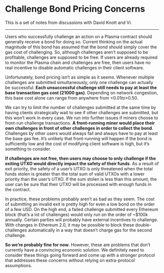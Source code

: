 # Challenge Bond Pricing Concerns

This is a set of notes from discussions with David Knott and Vi.

---

Users who successfully challenge an action on a Plasma contract should generally receive a bond for doing so.
Current thinking on the actual magnitude of this bond has assumed that the bond should simply cover the gas cost of challenging.
So, although challenges aren’t supposed to be profitable, challenges are supposed to be free.
If users are already required to monitor the Plasma chain and challenges are free, then users have no real incentive to disable automatic challenges in their client software.

Unfortunately, bond pricing isn’t as simple as it seems.
Whenever multiple challenges are submitted simultaneously, only one challenge can actually be successful.
**Each unsuccessful challenge still needs to pay at least the base transaction gas cost (21000 gas)**.
Depending on network congestion, this base cost alone can range from anywhere from <$0.01 to >$0.50.

We can try to limit the number of challenges submitted at the same time by having clients strategically wait to see if other challenges are submitted, but this won’t work in every case.
We run into further issues if miners choose to front-run challenge transactions.
**A front-running miner would place their own challenges in front of other challenges in order to collect the bond**.
Challenges by other users would always fail and always have to pay at least the base gas fee.
It’s unlikely that front-running will happen if the bond is sufficiently low and the cost of modifying client software is high, but it’s something to consider.

**If challenges are not free, then users may choose to only challenge if the exiting UTXO would directly impact the safety of their funds**.
As a result of exit priority, the safety of a user’s UTXO is only threatened when the total funds stolen is greater than the total sum of valid UTXOs with a lower priority than the user’s UTXO.
If the sum stolen is less than this amount, the user can be sure that their UTXO will be processed with enough funds in the contract. 

In practice, these problems probably aren’t as bad as they seem.
The cost of submitting an invalid exit is pretty high for even a low bond on the order of a few USD.
On the high end, a failed challenge submitted every Ethereum block (that’s a lot of challenges) would only run on the order of ~$100k annually.
Certain parties will probably have external incentives to challenge.
With changes in Ethereum 2.0, it may be possible to block these double-challenges automatically in a way that doesn’t charge gas for the second challenge. 

**So we’re probably fine for now**.
However, these are problems that don’t currently have a convincing economic solution.
We definitely need to consider these things going forward and come up with a stronger protocol that addresses these concerns without relying on extra-protocol assumptions.
